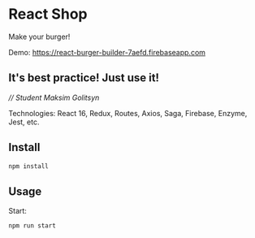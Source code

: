 # React Shop 

Make your burger!

Demo: https://react-burger-builder-7aefd.firebaseapp.com

## It's best practice! Just use it!
*// Student Maksim Golitsyn*

Technologies: React 16, Redux, Routes, Axios, Saga, Firebase, Enzyme, Jest, etc.

## Install

````bash
npm install
````

## Usage


Start:
````bash
npm run start
````
